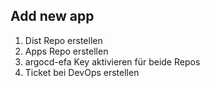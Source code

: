 ## Add new app

1. Dist Repo erstellen
2. Apps Repo erstellen
3. argocd-efa Key aktivieren für beide Repos
4. Ticket bei DevOps erstellen
